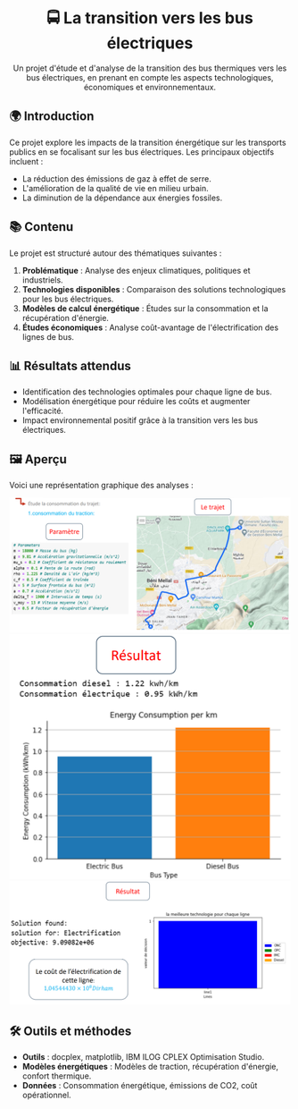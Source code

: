 <h1 align="center">🚍 La transition vers les bus électriques</h1>

<p align="center">
Un projet d'étude et d'analyse de la transition des bus thermiques vers les bus électriques, en prenant en compte les aspects technologiques, économiques et environnementaux.
</p>

## 🌍 Introduction

Ce projet explore les impacts de la transition énergétique sur les transports publics en se focalisant sur les bus électriques. Les principaux objectifs incluent :
- La réduction des émissions de gaz à effet de serre.
- L'amélioration de la qualité de vie en milieu urbain.
- La diminution de la dépendance aux énergies fossiles.

## 📚 Contenu

Le projet est structuré autour des thématiques suivantes :
1. **Problématique** : Analyse des enjeux climatiques, politiques et industriels.
2. **Technologies disponibles** : Comparaison des solutions technologiques pour les bus électriques.
3. **Modèles de calcul énergétique** : Études sur la consommation et la récupération d'énergie.
4. **Études économiques** : Analyse coût-avantage de l'électrification des lignes de bus.

## 📊 Résultats attendus

- Identification des technologies optimales pour chaque ligne de bus.
- Modélisation énergétique pour réduire les coûts et augmenter l'efficacité.
- Impact environnemental positif grâce à la transition vers les bus électriques.

## 🖼️ Aperçu

Voici une représentation graphique des analyses :
<div align="center">
  <img src="assets/capture1.PNG" width = 700 alt="Graphique illustratif">
</div>
<div align="center">
  <img src="assets/capture2.PNG" width = 600 alt="Graphique illustratif">
</div>
<div align="center">
  <img src="assets/capture3.PNG" width = 700 alt="Graphique illustratif">
</div>

## 🛠️ Outils et méthodes

- **Outils** : docplex, matplotlib, IBM ILOG CPLEX Optimisation Studio.
- **Modèles énergétiques** : Modèles de traction, récupération d'énergie, confort thermique.
- **Données** : Consommation énergétique, émissions de CO2, coût opérationnel.



